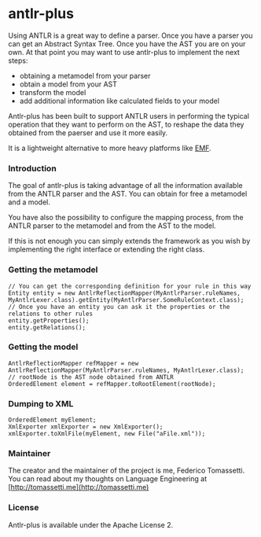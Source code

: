 # antlr-plus

Using ANTLR is a great way to define a parser. Once you have a parser you can get an Abstract Syntax Tree. 
Once you have the AST you are on your own. At that point you may want to use antlr-plus to implement the next steps:

* obtaining a metamodel from your parser
* obtain a model from your AST
* transform the model
* add additional information like calculated fields to your model

Antlr-plus has been built to support ANTLR users in performing the typical operation that they want to perform on the AST,
to reshape the data they obtained from the paerser and use it more easily.

It is a lightweight alternative to more heavy platforms like [EMF](https://en.wikipedia.org/wiki/Eclipse_Modeling_Framework).

### Introduction

The goal of antlr-plus is taking advantage of all the information available from the ANTLR parser and the AST. You can obtain for free a metamodel and a model.

You have also the possibility to configure the mapping process, from the ANTLR parser to the metamodel and from the AST to the model.

If this is not enough you can simply extends the framework as you wish by implementing the right interface or extending the right class.

### Getting the metamodel

```
// You can get the corresponding definition for your rule in this way
Entity entity = new AntlrReflectionMapper(MyAntlrParser.ruleNames, MyAntlrLexer.class).getEntity(MyAntlrParser.SomeRuleContext.class);
// Once you have an entity you can ask it the properties or the relations to other rules
entity.getProperties();
entity.getRelations();
```

### Getting the model

```
AntlrReflectionMapper refMapper = new AntlrReflectionMapper(MyAntlrParser.ruleNames, MyAntlrLexer.class);
// rootNode is the AST node obtained from ANTLR
OrderedElement element = refMapper.toRootElement(rootNode);
```

### Dumping to XML

```
OrderedElement myElement;
XmlExporter xmlExporter = new XmlExporter();
xmlExporter.toXmlFile(myElement, new File("aFile.xml"));
```

### Maintainer

The creator and the  maintainer of the project is me, Federico Tomassetti. You can read about my thoughts on Language Engineering
at [http://tomassetti.me](http://tomassetti.me)

### License

Antlr-plus is available under the Apache License 2.
